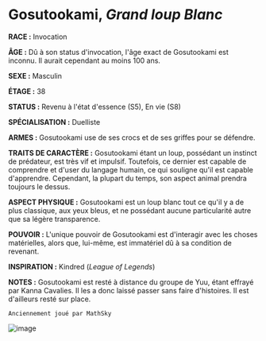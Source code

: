 # Gosutookami, *Grand loup Blanc*

**RACE :** Invocation

**ÂGE :** Dû à son status d'invocation, l'âge exact de Gosutookami est inconnu. Il aurait cependant au moins 100 ans.

**SEXE :** Masculin

**ÉTAGE :** 38

**STATUS :** Revenu à l'état d'essence (S5), En vie (S8)

**SPÉCIALISATION :** Duelliste

**ARMES :** Gosutookami use de ses crocs et de ses griffes pour se défendre.

**TRAITS DE CARACTÈRE :** Gosutookami étant un loup, possédant un instinct de prédateur, est très vif et impulsif. Toutefois, ce dernier est capable de comprendre et d'user du langage humain, ce qui souligne qu'il est capable d'apprendre. Cependant, la plupart du temps, son aspect animal prendra toujours le dessus.

**ASPECT PHYSIQUE :** Gosutookami est un loup blanc tout ce qu'il y a de plus classique, aux yeux bleus, et ne possédant aucune particularité autre que sa légère transparence.

**POUVOIR :** L'unique pouvoir de Gosutookami est d'interagir avec les choses matérielles, alors que, lui-même, est immatériel dû à sa condition de revenant.

**INSPIRATION :** Kindred (*League of Legends*)

**NOTES :** Gosutookami est resté à distance du groupe de Yuu, étant effrayé par Kanna Cavalies. Il les a donc laissé passer sans faire d'histoires. Il est d'ailleurs resté sur place.

`Anciennement joué par MathSky`

![image](https://data.enyxia.fr/images/characters/gosutookami.png)
